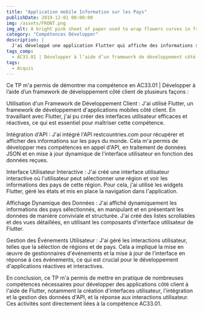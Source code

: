 ```yaml
---
title: "Application mobile Information sur les Pays"
publishDate: 2019-12-01 00:00:00
img: /assets/FRONT.png
img_alt: A bright pink sheet of paper used to wrap flowers curves in front of rich blue background
category: "Compétences Développer"
description: |
  J'ai développé une application Flutter qui affiche des informations sur les pays du monde en utilisant l'API restcountries.com. Les utilisateurs peuvent sélectionner une région pour voir les pays correspondants et obtenir des détails sur chaque pays. Ce projet met en œuvre des compétences en intégration d'API et en création d'interfaces utilisateur réactives.
tags_comp: 
  - AC33.01 | Développer à l’aide d’un framework de développement côté client
tags:
  - Acquis
---
```


Ce TP m'a permis de démontrer ma compétence en AC33.01 | Développer à l’aide d’un framework de développement côté client de plusieurs façons :

Utilisation d'un Framework de Développement Client :
J'ai utilisé Flutter, un framework de développement d'applications mobiles côté client. En travaillant avec Flutter, j'ai pu créer des interfaces utilisateur efficaces et réactives, ce qui est essentiel pour maîtriser cette compétence.

Intégration d'API :
J'ai intégré l'API restcountries.com pour récupérer et afficher des informations sur les pays du monde. Cela m'a permis de développer mes compétences en appel d'API, en traitement de données JSON et en mise à jour dynamique de l'interface utilisateur en fonction des données reçues.

Interface Utilisateur Interactive :
J'ai créé une interface utilisateur interactive où l'utilisateur peut sélectionner une région et voir les informations des pays de cette région. Pour cela, j'ai utilisé les widgets Flutter, géré les états et mis en place la navigation dans l'application.

Affichage Dynamique des Données :
J'ai affiché dynamiquement les informations des pays sélectionnés, en manipulant et en présentant les données de manière conviviale et structurée. J'ai créé des listes scrollables et des vues détaillées, en utilisant les composants d'interface utilisateur de Flutter.

Gestion des Événements Utilisateur :
J'ai géré les interactions utilisateur, telles que la sélection de régions et de pays. Cela a impliqué la mise en œuvre de gestionnaires d'événements et la mise à jour de l'interface en réponse à ces événements, ce qui est crucial pour le développement d'applications réactives et interactives.

En conclusion, ce TP m'a permis de mettre en pratique de nombreuses compétences nécessaires pour développer des applications côté client à l'aide de Flutter, notamment la création d'interfaces utilisateur, l'intégration et la gestion des données d'API, et la réponse aux interactions utilisateur. Ces activités sont directement liées à la compétence AC33.01.






